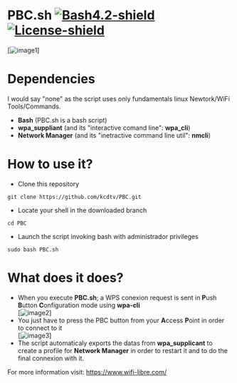 # PBC.sh [![Bash4.2-shield]](http://tldp.org/LDP/abs/html/bashver4.html#AEN21220) [![License-shield]](https://raw.githubusercontent.com/v1s1t0r1sh3r3/airgeddon/master/LICENSE.md)       

       
[![image1]]   

# **Dependencies**    

I would say "none" as the script uses only fundamentals linux Newtork/WiFi Tools/Commands.
 * **Bash** (PBC.sh is a bash script) 
 * **wpa_suppliant** (and its "interactive comand line": **wpa_cli**) 
 * **Network Manager** (and its "inetractive command line util": **nmcli**)

 
# **How to use it?**    
 - Clone this repository
```
git clone https://github.com/kcdtv/PBC.git
```   
 - Locate your shell in the downloaded branch   
```
cd PBC
```
 - Launch the script invoking bash with administrador privileges
```
sudo bash PBC.sh
```

# **What does it does?**     
 - When you execute **PBC.sh**; a WPS conexion request is sent in **P**ush **B**utton **C**onfiguration mode using **wpa-cli**       
[![image2]]   
 - You just have to press the PBC button from your **A**ccess **P**oint in order to connect to it          
[![image3]]   
 - The script automaticaly exports the datas from **wpa_supplicant** to create a profile for **Network Manager** in order to restart it and to do the final connexion with it.
 
For more information visit: https://www.wifi-libre.com/
 
[image1]: https://www.wifi-libre.com/img/members/3/PBCsh_1.jpg
[Bash4.2-shield]: https://img.shields.io/badge/bash-4.2%2B-blue.svg?style=flat-square&colorA=273133&colorB=00db00 "Bash 4.2 or later"
[License-shield]: https://img.shields.io/badge/license-GPL%20v3%2B-blue.svg?style=flat-square&colorA=273133&colorB=bd0000 "GPL v3+"   
[image2]: https://www.wifi-libre.com/img/members/3/PBCsh_2.jpg
[image3]: https://www.wifi-libre.com/img/members/3/PBCsh_4.jpg
